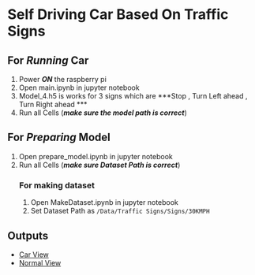 # Self Driving Car Based On Traffic Signs

## For ***Running*** Car
1. Power ***ON*** the raspberry pi
4. Open main.ipynb in jupyter notebook
5. Model_4.h5 is works for 3 signs which are ***Stop , Turn Left ahead , Turn Right ahead ***
7. Run all Cells (***make sure the model path is correct***)

## For ***Preparing*** Model
1. Open prepare_model.ipynb in jupyter notebook
2. Run all Cells (***make sure Dataset Path is correct***)
    ### For making dataset
    1. Open MakeDataset.ipynb in jupyter notebook
    2. Set Dataset Path as `/Data/Traffic Signs/Signs/30KMPH`

## Outputs
* [Car View](https://photos.google.com/photo/AF1QipPmRYLF64aUc0kxjJ-ztlPTJ-PYQgT5fe3G0JZq)
* [Normal View]()

